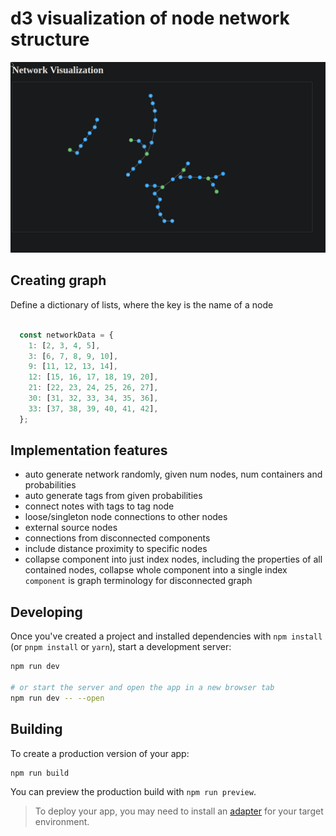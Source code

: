 # d3 visualization of node network structure
![networkImage](./images/network.png)
## Creating graph
Define a dictionary of lists, where the key is the name of a node

``` js

  const networkData = {
    1: [2, 3, 4, 5],
    3: [6, 7, 8, 9, 10],
    9: [11, 12, 13, 14],
    12: [15, 16, 17, 18, 19, 20],
    21: [22, 23, 24, 25, 26, 27],
    30: [31, 32, 33, 34, 35, 36],
    33: [37, 38, 39, 40, 41, 42],
  };
```

## Implementation features
- auto generate network randomly, given num nodes, num containers and probabilities
- auto generate tags from given probabilities
- connect notes with tags to tag node
- loose/singleton node connections to other nodes
- external source nodes
- connections from disconnected components
- include distance proximity to specific nodes
- collapse component into just index nodes, including the properties of all contained nodes, collapse whole component into a single index `component` is graph terminology for disconnected graph

## Developing

Once you've created a project and installed dependencies with `npm install` (or `pnpm install` or `yarn`), start a development server:

```bash
npm run dev

# or start the server and open the app in a new browser tab
npm run dev -- --open
```

## Building

To create a production version of your app:

```bash
npm run build
```

You can preview the production build with `npm run preview`.

> To deploy your app, you may need to install an [adapter](https://kit.svelte.dev/docs/adapters) for your target environment.
